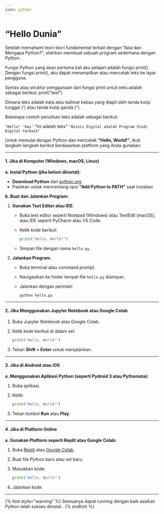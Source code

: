 ```yaml
---
icon: python
---
```


# “Hello Dunia”

Setelah memahami teori-teori fundamental terkait dengan "Apa dan Mengapa Python?", silahkan membuat sebuah program sederhana dengan Python.

Fungsi Python yang akan pertama kali aku pelajari adalah fungsi print(). Dengan fungsi print(), aku dapat menampilkan atau mencetak teks ke layar pengguna.

Syntax atau struktur penggunaan dari fungsi print untuk teks adalah sebagai berikut: print(“text”)

Dimana teks adalah kata atau kalimat bebas yang diapit oleh tanda kutip tunggal (') atau tanda kutip ganda (").

Beberapa contoh penulisan teks adalah sebagai berikut:

`"Hello" 'Hai'` "Ini adalah teks" `"Bisnis Digital adalah Program Studi Digital terbaik"`

Untuk memulai dengan Python dan mencetak **"Hello, World!"**, ikuti langkah-langkah berikut berdasarkan platform yang Anda gunakan:

***

#### 1. **Jika di Komputer (Windows, macOS, Linux)**

**a. Instal Python (jika belum diinstal):**

* **Download Python** dari [python.org](https://www.python.org/).
* Pastikan untuk mencentang opsi **"Add Python to PATH"** saat instalasi.

**b. Buat dan Jalankan Program:**

1. **Gunakan Text Editor atau IDE**:
   * Buka text editor seperti Notepad (Windows) atau TextEdit (macOS), atau IDE seperti PyCharm atau VS Code.
   *   Ketik kode berikut:

       ```python
       print("Hello, World!")
       ```
   * Simpan file dengan nama `hello.py`.
2. **Jalankan Program**:
   * Buka terminal atau command prompt.
   * Navigasikan ke folder tempat file `hello.py` disimpan.
   *   Jalankan dengan perintah:

       ```
       python hello.py
       ```

***

#### 2. **Jika Menggunakan Jupyter Notebook atau Google Colab**

1. Buka Jupyter Notebook atau Google Colab.
2.  Ketik kode berikut di dalam sel:

    ```python
    print("Hello, World!")
    ```
3. Tekan **Shift + Enter** untuk menjalankan.

***

#### 3. **Jika di Android atau iOS**

**a. Menggunakan Aplikasi Python (seperti Pydroid 3 atau Pythonista):**

1. Buka aplikasi.
2.  Ketik:

    ```python
    print("Hello, World!")
    ```
3. Tekan tombol **Run** atau **Play**.

***

#### 4. **Jika di Platform Online**

**a. Gunakan Platform seperti Replit atau Google Colab:**

1. Buka [Replit](https://replit.com/) atau [Google Colab](https://colab.research.google.com/).
2. Buat file Python baru atau sel baru.
3.  Masukkan kode:

    ```python
    print("Hello, World!")
    ```
4. Jalankan kode.

***

{% hint style="warning" %}
Semuanya dapat running dengan baik asalkan Python telah sukses diinstal..
{% endhint %}

